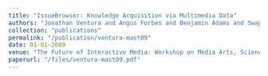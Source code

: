 ```yaml
---
title: "IssueBrowser: Knowledge Acquisition via Multimedia Data"
authors: "Jonathan Ventura and Angus Forbes and Benjamin Adams and Swapna Joshi and Karl Grossner and Monica Bulger and Tobias H{\"o}llerer and B.S. Manjunath"
collection: "publications"
permalink: "/publication/ventura-mast09"
date: 01-01-2009
venue: "The Future of Interactive Media: Workshop on Media Arts, Science and Technology (MAST)"
paperurl: "/files/ventura-mast09.pdf"
---
```

